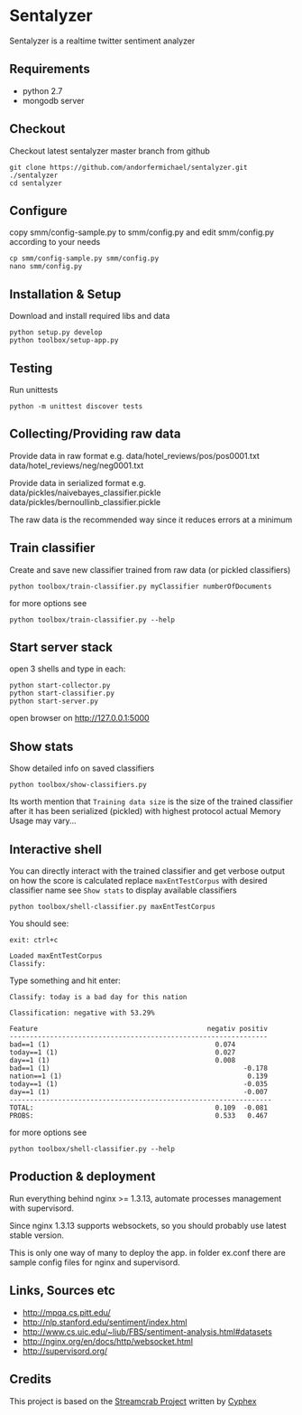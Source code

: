 Sentalyzer
==========

Sentalyzer is a realtime twitter sentiment analyzer


Requirements
------------

- python 2.7
- mongodb server


Checkout
--------
Checkout latest sentalyzer master branch from github


    git clone https://github.com/andorfermichael/sentalyzer.git ./sentalyzer
    cd sentalyzer


Configure
---------
copy smm/config-sample.py to smm/config.py and edit smm/config.py according to your needs

    cp smm/config-sample.py smm/config.py
    nano smm/config.py


Installation & Setup
--------------------
Download and install required libs and data

    python setup.py develop
    python toolbox/setup-app.py



Testing
-------
Run unittests

    python -m unittest discover tests


Collecting/Providing raw data
---------------------
Provide data in raw format e.g.
    data/hotel_reviews/pos/pos0001.txt
    data/hotel_reviews/neg/neg0001.txt

Provide data in serialized format e.g.
    data/pickles/naivebayes_classifier.pickle
    data/pickles/bernoullinb_classifier.pickle

The raw data is the recommended way since it reduces errors at a minimum

Train classifier
----------------
Create and save new classifier trained from raw data (or pickled classifiers)

    python toolbox/train-classifier.py myClassifier numberOfDocuments

for more options see

    python toolbox/train-classifier.py --help


Start server stack
------------------
open 3 shells and type in each:
    
    python start-collector.py
    python start-classifier.py
    python start-server.py
    

open browser on http://127.0.0.1:5000


Show stats
----------
Show detailed info on saved classifiers

    python toolbox/show-classifiers.py

Its worth mention that `Training data size` is the size of the trained classifier after it has been
serialized (pickled) with highest protocol actual Memory Usage may vary...



Interactive shell
-----------------
You can directly interact with the trained classifier and get verbose output on how the score is calculated
replace `maxEntTestCorpus` with desired classifier name see `Show stats` to display available classifiers

    python toolbox/shell-classifier.py maxEntTestCorpus

You should see:

    exit: ctrl+c

    Loaded maxEntTestCorpus
    Classify:

Type something and hit enter:

    Classify: today is a bad day for this nation

    Classification: negative with 53.29%

    Feature                                          negativ positiv
    ----------------------------------------------------------------
    bad==1 (1)                                         0.074
    today==1 (1)                                       0.027
    day==1 (1)                                         0.008
    bad==1 (1)                                                -0.178
    nation==1 (1)                                              0.139
    today==1 (1)                                              -0.035
    day==1 (1)                                                -0.007
    -----------------------------------------------------------------
    TOTAL:                                             0.109  -0.081
    PROBS:                                             0.533   0.467



for more options see

    python toolbox/shell-classifier.py --help


Production & deployment
-----------------------
Run everything behind nginx >= 1.3.13, automate processes management with supervisord.

Since nginx 1.3.13 supports websockets, so you should probably use latest stable version.

This is only one way of many to deploy the app.
in folder ex.conf there are sample config files for nginx and supervisord.


Links, Sources etc
------------------

- http://mpqa.cs.pitt.edu/
- http://nlp.stanford.edu/sentiment/index.html
- http://www.cs.uic.edu/~liub/FBS/sentiment-analysis.html#datasets
- http://nginx.org/en/docs/http/websocket.html
- http://supervisord.org/


Credits
-----------------------------

This project is based on the [Streamcrab Project](https://github.com/cyhex/streamcrab) written by [Cyphex](https://github.com/cyhex)
